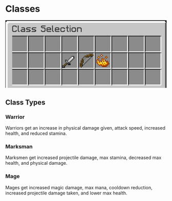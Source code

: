 # Classes

![](<../../.gitbook/assets/image (8).png>)

## Class Types

### Warrior

Warriors get an increase in physical damage given, attack speed, increased health, and reduced stamina.

### Marksman

Marksmen get increased projectile damage, max stamina, decreased max health, and physical damage.

### Mage

Mages get increased magic damage, max mana, cooldown reduction, increased projectile damage taken, and lower max health.

